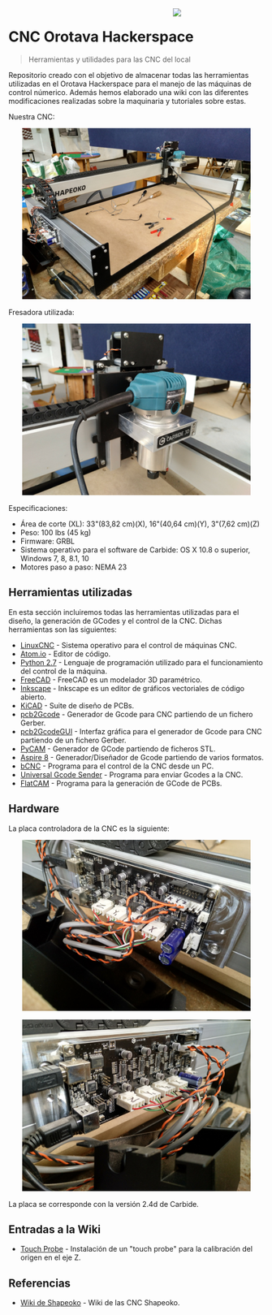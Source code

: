 <img width="180" src="https://www.shapeoko.com/images/shapeoko_logo.svg" align="right" />

# CNC Orotava Hackerspace
> Herramientas y utilidades para las CNC del local

Repositorio creado con el objetivo de almacenar todas las herramientas utilizadas en el Orotava Hackerspace para el manejo de las máquinas de control númerico. Además hemos elaborado una wiki con las diferentes modificaciones realizadas sobre la maquinaria y tutoriales sobre estas.

Nuestra CNC:
<p align="center">
  <img width="450" src="https://github.com/OrotavaHackerspace/CNC/blob/master/Touch%20Plate/Images/IMG_20180303_111648_392.jpg?raw=true">
</p>

Fresadora utilizada:
<p align="center">
  <img width="450" src="https://github.com/OrotavaHackerspace/CNC/blob/master/Touch%20Plate/Images/IMG_20180303_111559_054.jpg?raw=true">
</p>

Especificaciones:

- Área de corte (XL): 33"(83,82 cm)(X), 16"(40,64 cm)(Y), 3"(7,62 cm)(Z)
- Peso: 100 lbs (45 kg)
- Firmware: GRBL
- Sistema operativo para el software de Carbide: OS X 10.8 o superior, Windows 7, 8, 8.1, 10
- Motores paso a paso: NEMA 23

## Herramientas utilizadas

En esta sección incluiremos todas las herramientas utilizadas para el diseño, la generación de GCodes y el control de la CNC. Dichas herramientas son las siguientes:

- [LinuxCNC](http://linuxcnc.org/) - Sistema operativo para el control de máquinas CNC.
- [Atom.io](https://atom.io/) -  Editor de código.
- [Python 2.7](https://www.python.org/download/releases/2.7/) - Lenguaje de programación utilizado para el funcionamiento del control de la máquina.
- [FreeCAD](https://www.freecadweb.org/?lang=es_ES) - FreeCAD es un modelador 3D paramétrico.
- [Inkscape](https://inkscape.org/es/) - Inkscape es un editor de gráficos vectoriales de código abierto.
- [KiCAD](http://kicad-pcb.org/) - Suite de diseño de PCBs.
- [pcb2Gcode](https://github.com/pcb2gcode/pcb2gcode) - Generador de Gcode para CNC partiendo de un fichero Gerber.
- [pcb2GcodeGUI](https://github.com/pcb2gcode/pcb2gcodeGUI) - Interfaz gráfica para el generador de Gcode para CNC partiendo de un fichero Gerber.
- [PyCAM](https://github.com/pib/pycam/wiki) - Generador de GCode partiendo de ficheros STL.
- [Aspire 8](http://www.vectric.com/products/aspire/whats-new/V8/WhatsNew.html) - Generador/Diseñador de Gcode partiendo de varios formatos.
- [bCNC](https://github.com/vlachoudis/bCNC) - Programa para el control de la CNC desde un PC.
- [Universal Gcode Sender](https://github.com/winder/Universal-G-Code-Sender) - Programa para enviar Gcodes a la CNC.
- [FlatCAM](http://flatcam.org/) - Programa para la generación de GCode de PCBs. 

## Hardware

La placa controladora de la CNC es la siguiente:

<p align="center">
  <img width="450" src="https://github.com/OrotavaHackerspace/CNC/blob/master/Touch%20Plate/Images/IMG_20180303_111458_470.jpg?raw=true">
</p>

<p align="center">
  <img width="450" src="https://github.com/OrotavaHackerspace/CNC/blob/master/Touch%20Plate/Images/IMG_20180303_111530_303.jpg?raw=true">
</p>

La placa se corresponde con la versión 2.4d de Carbide.

## Entradas a la Wiki

- [Touch Probe](https://github.com/OrotavaHackerspace/CNC/wiki/Colocaci%C3%B3n-de-%22Touch-probe%22-en-Shapeoko-3-XL) - Instalación de un "touch probe" para la calibración del origen en el eje Z.

## Referencias

- [Wiki de Shapeoko](https://www.shapeoko.com/wiki/) - Wiki de las CNC Shapeoko.
